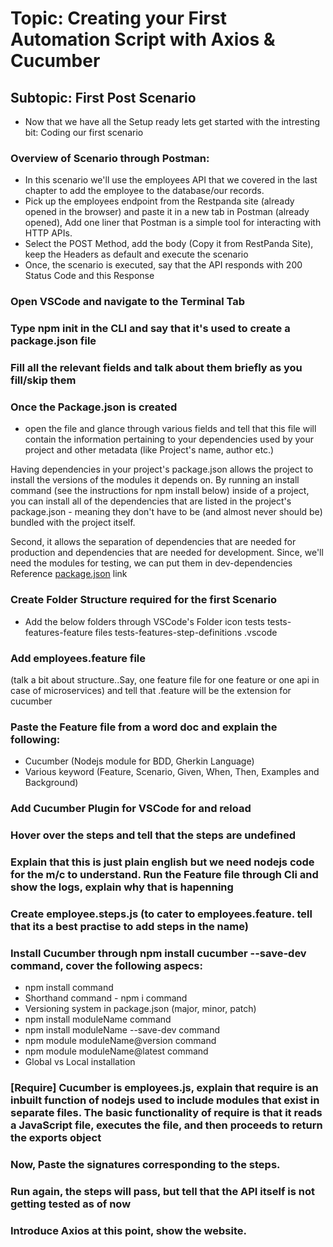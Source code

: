 # Topic: Creating your First Automation Script with Axios & Cucumber


## Subtopic: First Post Scenario


* Now that we have all the Setup ready lets get started with the intresting bit:
Coding our first scenario

### Overview of Scenario through Postman: 

- In this scenario we'll use the employees API that we covered in the last chapter to add the employee to the database/our records.
- Pick up the employees endpoint from the Restpanda site (already opened in the browser) and paste it in a new tab in Postman (already opened), Add one liner that Postman is a simple tool for interacting with HTTP APIs.
- Select the POST Method, add the body (Copy it from RestPanda Site), keep the Headers as default and execute the scenario
- Once, the scenario is executed, say that the API responds with 200 Status Code and this Response

### Open VSCode and navigate to the Terminal Tab

### Type npm init in the CLI and say that it's used to create a package.json file

### Fill all the relevant fields and talk about them briefly as you fill/skip them

### Once the Package.json is created 

* open the file and glance through various fields and tell that this file will contain the information pertaining to your dependencies used by your project and other metadata (like Project's name, author etc.)

Having dependencies in your project's package.json allows the project to install the versions of the modules it depends on. By running an install command (see the instructions for npm install below) inside of a project, you can install all of the dependencies that are listed in the project's package.json - meaning they don't have to be (and almost never should be) bundled with the project itself.

Second, it allows the separation of dependencies that are needed for production and dependencies that are needed for development. Since, we'll need the modules for testing, we can put them in dev-dependencies
Reference [package.json] link

### Create Folder Structure required for the first Scenario

- Add the below folders through VSCode's Folder icon
tests
tests-features-feature files
tests-features-step-definitions
.vscode


### Add employees.feature file 

(talk a bit about structure..Say, one feature file for one feature or one api in case of microservices) and tell that .feature will be the extension for cucumber

### Paste the Feature file from a word doc and explain the following:
- Cucumber (Nodejs module for BDD, Gherkin Language)
- Various keyword (Feature, Scenario, Given, When, Then, Examples and Background)

### Add Cucumber Plugin for VSCode for and reload

### Hover over the steps and tell that the steps are undefined

### Explain that this is just plain english but we need nodejs code for the m/c to understand. Run the Feature file through Cli and show the logs, explain why that is hapenning

### Create employee.steps.js (to cater to employees.feature.  tell that its a best practise to add **steps** in the name)

### Install Cucumber through npm install cucumber --save-dev command, cover the following aspecs:
- npm install command
- Shorthand command - npm i command
- Versioning system in package.json (major, minor, patch)
- npm install moduleName command
- npm install moduleName --save-dev command
- npm module moduleName@version command
- npm module moduleName@latest command
- Global vs Local installation

### [Require] Cucumber is employees.js, explain that require is an inbuilt function of nodejs used to include modules that exist in separate files.  The basic functionality of require is that it reads a JavaScript file, executes the file, and then proceeds to return the exports object

### Now, Paste the signatures corresponding to the steps.

### Run again, the steps will pass, but tell that the API itself is not getting tested as of now

### Introduce Axios at this point, show the website.








[package.json]: 'https://nodesource.com/blog/an-absolute-beginners-guide-to-using-npm/'
[Requre]: 'https://nodejs.org/en/knowledge/getting-started/what-is-require/'